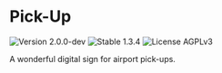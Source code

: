 # Pick-Up

![Version 2.0.0-dev](https://badgen.net/badge/Version/2.0.0-dev/FFaa00)
![Stable 1.3.4](https://badgen.net/badge/1.3.4/None/00aa00)
![License AGPLv3](https://badgen.net/badge/License/AGPLv3/552b55)

A wonderful digital sign for airport pick-ups.
